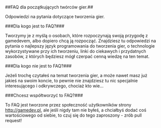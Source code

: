 ##FAQ dla początkujących twórców gier.##

Odpowiedzi na pytania dotyczące tworzenia gier.

###Dla kogo jest to FAQ?###

Tworzymy je z myślą o osobach, które rozpoczynają swoją przygodę z gamedevem, albo dopiero chcą ją rozpocząć. Znajdziesz tu odpowiedzi na pytania o najlepszy język programowania do tworzenia gier, o technologie wykorzystywane przy ich tworzeniu, linki do ciekawych i przydatnych zasobów, z których będziesz mógł czerpać cenną wiedzę na ten temat.

###Dla kogo nie jest to FAQ?###

Jeżeli trochę czytałeś na temat tworzenia gier, a może nawet masz już jakieś na swoim koncie, to pewnie nie znajdziesz tu nic specjalnie interesującego i odkrywczego, chociaż kto wie...

###Chcesz współtworzyć to FAQ?###

To FAQ jest tworzone przez społeczność użytkowników strony http://gamedev.pl, ale jeśli nigdy tam nie byłeś, a chciałbyś dodać coś wartościowego od siebie, to czuj się do tego zaproszony - zrób pull request!
